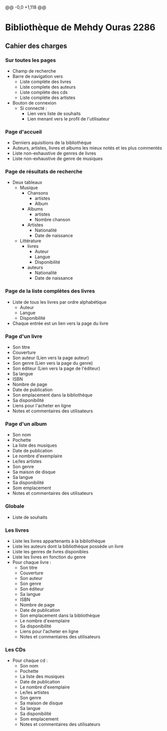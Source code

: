 @@ -0,0 +1,118 @@
# Bibliothèque de Mehdy Ouras 2286

## Cahier des charges
### Sur toutes les pages
- Champ de recherche
- Barre de navigation vers
    - Liste complète des livres
    - Liste complete des auteurs
    - Liste complète des cds
    - Liste complète des artistes
- Bouton de connexion
    - Si connecté :
        - Lien vers liste de souhaits
        - Lien menant vers le profil de l'utilisateur

### Page d'accueil

 - Derniers aquisitions de la bibliothèque
 - Auteurs, artistes, livres et albums les mieux notés et les plus commentés
 - Liste non-exhaustive de genres de livres
 - Liste non-exhaustive de genre de musiques

### Page de résultats de recherche

- Deux tableaux
    - Musique
        - Chansons
            - artistes
            - Album
        - Albums
            - artistes
            - Nombre chanson
        - Artistes
            - Nationalité
            - Date de naissance
    - Littérature
        - livres
            - Auteur
            - Langue
            - Disponibilité
        - auteurs
            - Nationalité
            - Date de naissance

### Page de la liste complètes des livres

- Liste de tous les livres par ordre alphabétique
    - Auteur
    - Langue
    - Disponibilité
- Chaque entrée est un lien vers la page du livre

### Page d'un livre
- Son titre
- Couverture
- Son auteur (Lien vers la page auteur)
- Son genre (Lien vers la page du genre)
- Son éditeur (Lien vers la page de l'éditeur)
- Sa langue
- ISBN
- Nombre de page
- Date de publication
- Son emplacement dans la bibliothèque
- Sa disponibilité
- Liens pour l'acheter en ligne
- Notes et commentaires des utilisateurs

### Page d'un album
- Son nom
- Pochette
- La liste des musiques
- Date de publication
- Le nombre d'exemplaire
- Le/les artistes
- Son genre
- Sa maison de disque
- Sa langue
- Sa disponibilité
- Som emplacement
- Notes et commentaires des utilisateurs
### Globale
- Liste de souhaits
### Les livres
- Liste les livres appartenants à la bibliothèque
- Liste les auteurs dont la bibliothèque possède un livre
- Liste les genres de livres disponibles
- Liste les livres en fonction du genre
- Pour chaque livre :
    - Son titre
    - Couverture
    - Son auteur
    - Son genre
    - Son éditeur
    - Sa langue
    - ISBN
    - Nombre de page
    - Date de publication
    - Son emplacement dans la bibliothèque
    - Le nombre d'exemplaire
    - Sa disponibilité
    - Liens pour l'acheter en ligne
    - Notes et commentaires des utilisateurs

### Les CDs

- Pour chaque cd :
    - Son nom
    - Pochette
    - La liste des musiques
    - Date de publication
    - Le nombre d'exemplaire
    - Le/les artistes
    - Son genre
    - Sa maison de disque
    - Sa langue
    - Sa disponibilité
    - Som emplacement
    - Notes et commentaires des utilisateurs

